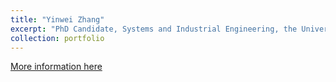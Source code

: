 ```yaml
---
title: "Yinwei Zhang"
excerpt: "PhD Candidate, Systems and Industrial Engineering, the University of Arizona"
collection: portfolio
---
```

[More information here]('https://yinwei-zhang.github.io/')
